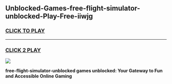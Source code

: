 
## Unblocked-Games-free-flight-simulator-unblocked-Play-Free-iiwjg
<h3>
<a href="https://premium76.site?title=free-flight-simulator-unblocked&ref=10A">CLICK TO PLAY</a></h3>
<hr>

<h3>
<a href="https://premium76.site?title=free-flight-simulator-unblocked&ref=10A">CLICK 2 PLAY</a>
  
</h3>

<a href="https://premium76.site?title=free-flight-simulator-unblocked&ref=10A"><img src="https://clearcache.store/games.png"></a>


**free-flight-simulator-unblocked games unblocked: Your Gateway to Fun and Accessible Online Gaming**
